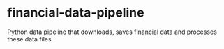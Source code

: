 # financial-data-pipeline
Python data pipeline that downloads, saves financial data and processes these data files
